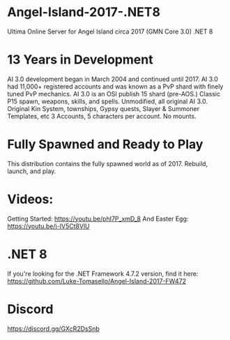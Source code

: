 # Angel-Island-2017-.NET8
Ultima Online Server for Angel Island circa 2017 (GMN Core 3.0)  .NET 8

# 13 Years in Development

AI 3.0 development began in March 2004 and continued until 2017.
AI 3.0 had 11,000+ registered accounts and was known as a PvP shard with finely tuned PvP mechanics.
AI 3.0 is an OSI publish 15 shard (pre-AOS.) Classic P15 spawn, weapons, skills, and spells.
Unmodified, all original AI 3.0. Original Kin System, townships, Gypsy quests, Slayer & Summoner Templates, etc
3 Accounts, 5 characters per account. No mounts.

# Fully Spawned and Ready to Play

This distribution contains the fully spawned world as of 2017.
Rebuild, launch, and play.

# Videos: 

Getting Started: https://youtu.be/phI7P_xmD_8
And Easter Egg: https://youtu.be/j-IV5Ct8VlU

# .NET 8

If you're looking for the .NET Framework 4.7.2 version, find it here: https://github.com/Luke-Tomasello/Angel-Island-2017-FW472

# Discord

https://discord.gg/GXcR2DsSnb
